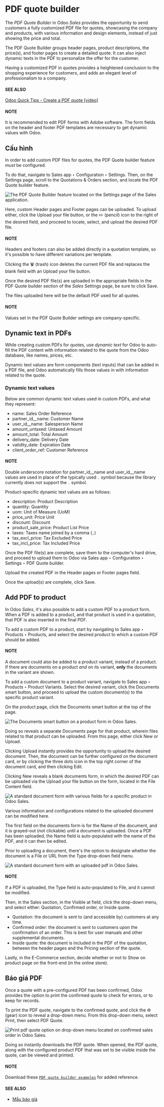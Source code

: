 # PDF quote builder

The *PDF Quote Builder* in Odoo *Sales* provides the opportunity to send customers a fully
customized PDF file for quotes, showcasing the company and products, with various information and
design elements, instead of just showing the price and total.

The PDF Quote Builder groups header pages, product descriptions, the price(s), and footer pages to
create a detailed quote. It can also inject dynamic texts in the PDF to personalize the offer for
the customer.

Having a customized PDF in quotes provides a heightened conclusion to the shopping experience for
customers, and adds an elegant level of professionalism to a company.

#### SEE ALSO
[Odoo Quick Tips - Create a PDF quote [video]](https://www.youtube.com/watch?v=tQNydBZt-VI)

#### NOTE
It is recommended to edit PDF forms with Adobe software. The form fields on the header and footer
PDF templates are necessary to get dynamic values with Odoo.

## Cấu hình

In order to add custom PDF files for quotes, the PDF Quote builder feature *must* be
configured.

To do that, navigate to Sales app ‣ Configuration ‣ Settings. Then, on the
Settings page, scroll to the Quotations & Orders section, and locate the
PDF Quote builder feature.

![The PDF Quote Builder feature located on the Settings page of the Sales application.](../../../../_images/pdf-quote-builder-feature.png)

Here, custom Header pages and Footer pages can be uploaded. To upload
either, click the Upload your file button, or the ✏️ (pencil) icon to the
right of the desired field, and proceed to locate, select, and upload the desired PDF file.

#### NOTE
Headers and footers can also be added directly in a quotation template, so it's possible to have
different variations per template.

Clicking the 🗑️ (trash) icon deletes the current PDF file and replaces the blank field
with an Upload your file button.

Once the desired PDF file(s) are uploaded in the appropriate fields in the PDF Quote
builder section of the *Sales* Settings page, be sure to click Save.

The files uploaded here will be the default PDF used for all quotes.

#### NOTE
Values set in the PDF Quote Builder settings are company-specific.

## Dynamic text in PDFs

While creating custom PDFs for quotes, use *dynamic text* for Odoo to auto-fill the PDF content with
information related to the quote from the Odoo database, like names, prices, etc.

Dynamic text values are form components (text inputs) that can be added in a PDF file, and Odoo
automatically fills those values in with information related to the quote.

### Dynamic text values

Below are common dynamic text values used in custom PDFs, and what they represent:

- name: Sales Order Reference
- partner_id_\_name: Customer Name
- user_id_\_name: Salesperson Name
- amount_untaxed: Untaxed Amount
- amount_total: Total Amount
- delivery_date: Delivery Date
- validity_date: Expiration Date
- client_order_ref: Customer Reference

#### NOTE
Double underscore notation for partner_id_\_name and user_id_\_name values
are used in place of the typically used `.` symbol because the library currently does not support
the `.` symbol.

Product-specific dynamic text values are as follows:

- description: Product Description
- quantity: Quantity
- uom: Unit of Measure (UoM)
- price_unit: Price Unit
- discount: Discount
- product_sale_price: Product List Price
- taxes: Taxes name joined by a comma (`,`)
- tax_excl_price: Tax Excluded Price
- tax_incl_price: Tax Included Price

Once the PDF file(s) are complete, save them to the computer's hard drive, and proceed to upload
them to Odoo via Sales app ‣ Configuration ‣ Settings ‣ PDF Quote builder.

Upload the created PDF in the Header pages or Footer pages field.

Once the upload(s) are complete, click Save.

## Add PDF to product

In Odoo *Sales*, it's also possible to add a custom PDF to a product form. When a PDF is added to a
product, and that product is used in a quotation, that PDF is also inserted in the final PDF.

To add a custom PDF to a product, start by navigating to Sales app ‣ Products ‣
Products, and select the desired product to which a custom PDF should be added.

#### NOTE
A document could also be added to a product variant, instead of a product. If there are documents
on a product *and* on its variant, **only** the documents in the variant are shown.

To add a custom document to a product variant, navigate to Sales app ‣ Products
‣ Product Variants. Select the desired variant, click the Documents smart button,
and proceed to upload the custom document(s) to the specific product variant.

On the product page, click the Documents smart button at the top of the page.

![The Documents smart button on a product form in Odoo Sales.](../../../../_images/documents-smart-button1.png)

Doing so reveals a separate Documents page for that product, wherein files related to
that product can be uploaded. From this page, either click New or Upload.

Clicking Upload instantly provides the opportunity to upload the desired document. Then,
the document can be further configured on the document card, or by clicking the three dots icon in
the top right corner of the document card, and then clicking Edit.

Clicking New reveals a blank documents form, in which the desired PDF can be uploaded
via the Upload your file button on the form, located in the File Content
field.

![A standard document form with various fields for a specific product in Odoo Sales.](../../../../_images/blank-document-form.png)

Various information and configurations related to the uploaded document can be modified here.

The first field on the documents form is for the Name of the document, and it is
grayed-out (not clickable) until a document is uploaded. Once a PDF has been uploaded, the
Name field is auto-populated with the name of the PDF, and it can then be edited.

Prior to uploading a document, there's the option to designate whether the document is a
File or URL from the Type drop-down field menu.

![A standard document form with an uploaded pdf in Odoo Sales.](../../../../_images/document-form-uploaded-pdf.png)

#### NOTE
If a PDF is uploaded, the Type field is auto-populated to File, and it
cannot be modified.

Then, in the Sales section, in the Visible at field, click the drop-down
menu, and select either: Quotation, Confirmed order, or Inside
quote.

- Quotation: the document is sent to (and accessible by) customers at any time.
- Confirmed order: the document is sent to customers upon the confirmation of an order.
  This is best for user manuals and other supplemental documents.
- Inside quote: the document is included in the PDF of the quotation, between the header
  pages and the Pricing section of the quote.

Lastly, in the E-Commerce section, decide whether or not to Show on product
page on the front-end (in the online store).

## Báo giá PDF

Once a quote with a pre-configured PDF has been confirmed, Odoo provides the option to print the
confirmed quote to check for errors, or to keep for records.

To print the PDF quote, navigate to the confirmed quote, and click the ⚙️ (gear) icon to
reveal a drop-down menu. From this drop-down menu, select Print, then select
PDF Quote.

![Print pdf quote option on drop-down menu located on confirmed sales order in Odoo Sales.](../../../../_images/drop-down-print-pdf.png)

Doing so instantly downloads the PDF quote. When opened, the PDF quote, along with the configured
product PDF that was set to be visible inside the quote, can be viewed and printed.

#### NOTE
Download these [`PDF quote builder examples`](pdf_quote_builder/pdfquotebuilderexamples.zip) for added reference.

#### SEE ALSO
- [Mẫu báo giá](quote_template.md)
